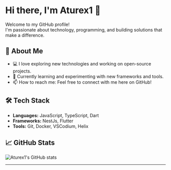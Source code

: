 # Hi there, I'm Aturex1 👋

Welcome to my GitHub profile!  
I'm passionate about technology, programming, and building solutions that make a difference.

## 🚀 About Me

- 💻 I love exploring new technologies and working on open-source projects.
- 🌱 Currently learning and experimenting with new frameworks and tools.
- 📫 How to reach me: Feel free to connect with me here on GitHub!

## 🛠️ Tech Stack

- **Languages:** JavaScript, TypeScript, Dart
- **Frameworks:** NestJs, Flutter
- **Tools:** Git, Docker, VSCodium, Helix

## 📈 GitHub Stats

![Aturex1's GitHub stats](https://github-readme-stats.vercel.app/api?username=Aturex1&show_icons=true&theme=radical)


---

<!---
Aturex1/Aturex1 is a ✨ special ✨ repository because its `README.md` (this file) appears on your GitHub profile.
You can click the Preview link to take a look at your changes.
--->
